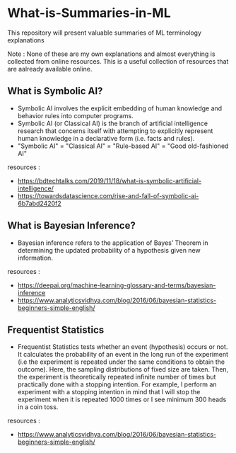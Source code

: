 # What-is-Summaries-in-ML
This repository will present valuable summaries of ML terminology explanations 

Note : None of these are my own explanations and almost everything is collected from online resources. This is a useful collection of resources that are aalready available online.

## What is Symbolic AI?
* Symbolic AI involves the explicit embedding of human knowledge and behavior rules into computer programs.
* Symbolic AI (or Classical AI) is the branch of artificial intelligence research that concerns itself with attempting to explicitly represent human knowledge in a declarative form (i.e. facts and rules).
* "Symbolic AI" = "Classical AI" = "Rule-based AI" = "Good old-fashioned AI"

resources :
* https://bdtechtalks.com/2019/11/18/what-is-symbolic-artificial-intelligence/
* https://towardsdatascience.com/rise-and-fall-of-symbolic-ai-6b7abd2420f2


## What is Bayesian Inference?
* Bayesian inference refers to the application of Bayes’ Theorem in determining the updated probability of a hypothesis given new information.

resources :
* https://deepai.org/machine-learning-glossary-and-terms/bayesian-inference
* https://www.analyticsvidhya.com/blog/2016/06/bayesian-statistics-beginners-simple-english/

## Frequentist Statistics
* Frequentist Statistics tests whether an event (hypothesis) occurs or not. It calculates the probability of an event in the long run of the experiment (i.e the experiment is repeated under the same conditions to obtain the outcome). Here, the sampling distributions of fixed size are taken. Then, the experiment is theoretically repeated infinite number of times but practically done with a stopping intention. For example, I perform an experiment with a stopping intention in mind that I will stop the experiment when it is repeated 1000 times or I see minimum 300 heads in a coin toss.

resources :
* https://www.analyticsvidhya.com/blog/2016/06/bayesian-statistics-beginners-simple-english/
